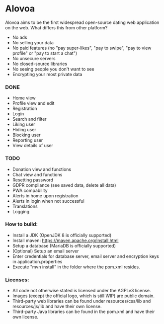# Alovoa

Alovoa aims to be the first widespread open-source dating web application on the web. What differs this from other platform?
- No ads
- No selling your data
- No paid features (no "pay super-likes", "pay to swipe", "pay to view profile" or "pay to start a chat")
- No unsecure servers
- No closed-source libraries
- No seeing people you don't want to see
- Encrypting your most private data

### DONE
- Home view
- Profile view and edit
- Registration
- Login
- Search and filter
- Liking user
- Hiding user
- Blocking user
- Reporting user
- View details of user

### TODO
- Donation view and functions
- Chat view and functions
- Resetting password
- GDPR compliance (see saved data, delete all data)
- PWA compability
- Alerts in home upon registration
- Alerts in login when not successful
- Translations
- Logging

### How to build:
- Install a JDK (OpenJDK 8 is officially supported)
- Install maven: https://maven.apache.org/install.html
- Setup a database (MariaDB is officially supported)
- (Optional) Setup an email server
- Enter credentials for database server, email server and encryption keys in application.properties
- Execute "mvn install" in the folder where the pom.xml resides.

### Licenses:
- All code not otherwise stated is licensed under the AGPLv3 license. 
- Images (except the official logo, which is still WIP) are public domain.
- Third-party web libraries can be found under resources/css/lib and resources/js/lib and have their own license.
- Third-party Java libraries can be found in the pom.xml and have their own license.
